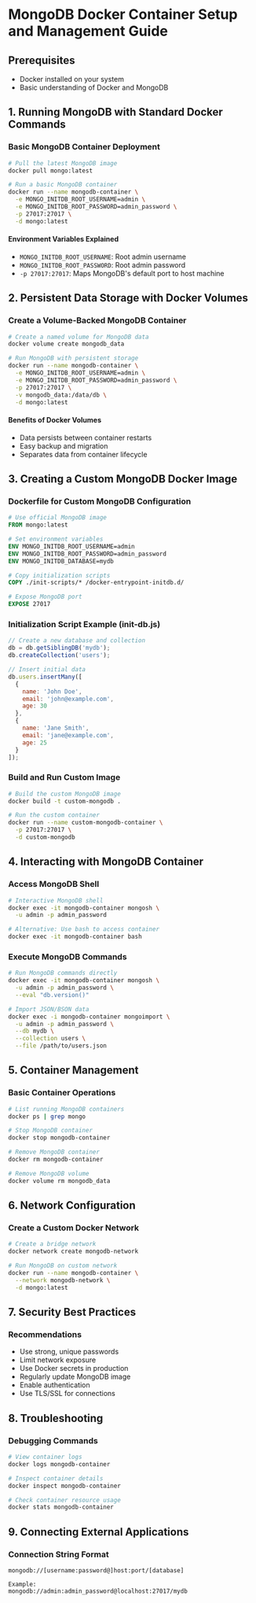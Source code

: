# MongoDB Docker Container Setup and Management Guide

## Prerequisites
- Docker installed on your system
- Basic understanding of Docker and MongoDB

## 1. Running MongoDB with Standard Docker Commands

### Basic MongoDB Container Deployment
```bash
# Pull the latest MongoDB image
docker pull mongo:latest

# Run a basic MongoDB container
docker run --name mongodb-container \
  -e MONGO_INITDB_ROOT_USERNAME=admin \
  -e MONGO_INITDB_ROOT_PASSWORD=admin_password \
  -p 27017:27017 \
  -d mongo:latest
```

#### Environment Variables Explained
- `MONGO_INITDB_ROOT_USERNAME`: Root admin username
- `MONGO_INITDB_ROOT_PASSWORD`: Root admin password
- `-p 27017:27017`: Maps MongoDB's default port to host machine

## 2. Persistent Data Storage with Docker Volumes

### Create a Volume-Backed MongoDB Container
```bash
# Create a named volume for MongoDB data
docker volume create mongodb_data

# Run MongoDB with persistent storage
docker run --name mongodb-container \
  -e MONGO_INITDB_ROOT_USERNAME=admin \
  -e MONGO_INITDB_ROOT_PASSWORD=admin_password \
  -p 27017:27017 \
  -v mongodb_data:/data/db \
  -d mongo:latest
```

#### Benefits of Docker Volumes
- Data persists between container restarts
- Easy backup and migration
- Separates data from container lifecycle

## 3. Creating a Custom MongoDB Docker Image

### Dockerfile for Custom MongoDB Configuration
```dockerfile
# Use official MongoDB image
FROM mongo:latest

# Set environment variables
ENV MONGO_INITDB_ROOT_USERNAME=admin
ENV MONGO_INITDB_ROOT_PASSWORD=admin_password
ENV MONGO_INITDB_DATABASE=mydb

# Copy initialization scripts
COPY ./init-scripts/* /docker-entrypoint-initdb.d/

# Expose MongoDB port
EXPOSE 27017
```

### Initialization Script Example (init-db.js)
```javascript
// Create a new database and collection
db = db.getSiblingDB('mydb');
db.createCollection('users');

// Insert initial data
db.users.insertMany([
  { 
    name: 'John Doe', 
    email: 'john@example.com', 
    age: 30 
  },
  { 
    name: 'Jane Smith', 
    email: 'jane@example.com', 
    age: 25 
  }
]);
```

### Build and Run Custom Image
```bash
# Build the custom MongoDB image
docker build -t custom-mongodb .

# Run the custom container
docker run --name custom-mongodb-container \
  -p 27017:27017 \
  -d custom-mongodb
```

## 4. Interacting with MongoDB Container

### Access MongoDB Shell
```bash
# Interactive MongoDB shell
docker exec -it mongodb-container mongosh \
  -u admin -p admin_password

# Alternative: Use bash to access container
docker exec -it mongodb-container bash
```

### Execute MongoDB Commands
```bash
# Run MongoDB commands directly
docker exec -it mongodb-container mongosh \
  -u admin -p admin_password \
  --eval "db.version()"

# Import JSON/BSON data
docker exec -i mongodb-container mongoimport \
  -u admin -p admin_password \
  --db mydb \
  --collection users \
  --file /path/to/users.json
```

## 5. Container Management

### Basic Container Operations
```bash
# List running MongoDB containers
docker ps | grep mongo

# Stop MongoDB container
docker stop mongodb-container

# Remove MongoDB container
docker rm mongodb-container

# Remove MongoDB volume
docker volume rm mongodb_data
```

## 6. Network Configuration

### Create a Custom Docker Network
```bash
# Create a bridge network
docker network create mongodb-network

# Run MongoDB on custom network
docker run --name mongodb-container \
  --network mongodb-network \
  -d mongo:latest
```

## 7. Security Best Practices

### Recommendations
- Use strong, unique passwords
- Limit network exposure
- Use Docker secrets in production
- Regularly update MongoDB image
- Enable authentication
- Use TLS/SSL for connections

## 8. Troubleshooting

### Debugging Commands
```bash
# View container logs
docker logs mongodb-container

# Inspect container details
docker inspect mongodb-container

# Check container resource usage
docker stats mongodb-container
```

## 9. Connecting External Applications

### Connection String Format
```
mongodb://[username:password@]host:port/[database]

Example:
mongodb://admin:admin_password@localhost:27017/mydb
```

